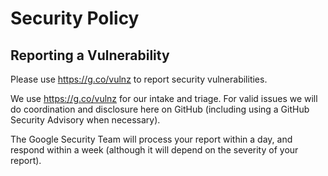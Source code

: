 # Security Policy

## Reporting a Vulnerability

Please use https://g.co/vulnz to report security vulnerabilities.

We use https://g.co/vulnz for our intake and triage. For valid issues we will do coordination and disclosure here on
GitHub (including using a GitHub Security Advisory when necessary).

The Google Security Team will process your report within a day, and respond within a week (although it will depend on the severity of your report).
